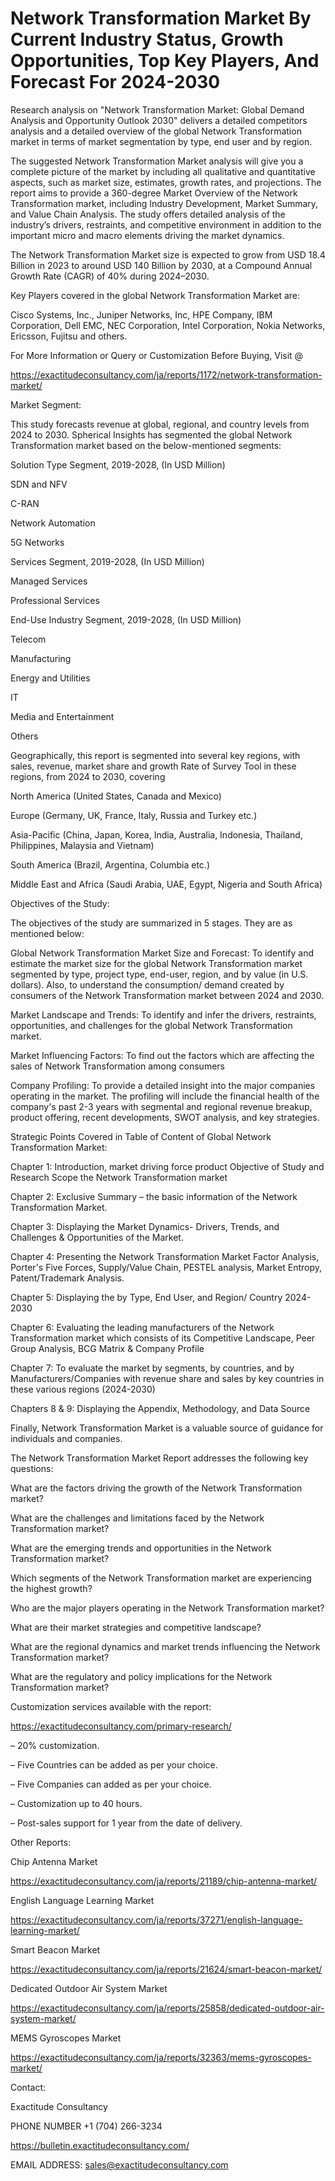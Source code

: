 # Network Transformation Market By Current Industry Status, Growth Opportunities, Top Key Players, And Forecast For 2024-2030

Research analysis on "Network Transformation Market: Global Demand Analysis and Opportunity Outlook 2030" delivers a detailed competitors analysis and a detailed overview of the global Network Transformation market in terms of market segmentation by type, end user and by region.

The suggested Network Transformation Market analysis will give you a complete picture of the market by including all qualitative and quantitative aspects, such as market size, estimates, growth rates, and projections. The report aims to provide a 360-degree Market Overview of the Network Transformation market, including Industry Development, Market Summary, and Value Chain Analysis. The study offers detailed analysis of the industry’s drivers, restraints, and competitive environment in addition to the important micro and macro elements driving the market dynamics.

The Network Transformation Market size is expected to grow from USD 18.4 Billion in 2023 to around USD 140 Billion by 2030, at a Compound Annual Growth Rate (CAGR) of 40% during 2024–2030.

Key Players covered in the global Network Transformation Market are:

Cisco Systems, Inc., Juniper Networks, Inc, HPE Company, IBM Corporation, Dell EMC, NEC Corporation, Intel Corporation, Nokia Networks, Ericsson, Fujitsu and others.

For More Information or Query or Customization Before Buying, Visit @

https://exactitudeconsultancy.com/ja/reports/1172/network-transformation-market/

Market Segment:

This study forecasts revenue at global, regional, and country levels from 2024 to 2030. Spherical Insights has segmented the global Network Transformation market based on the below-mentioned segments:

Solution Type Segment, 2019-2028, (In USD Million)

SDN and NFV

C-RAN

Network Automation

5G Networks

Services Segment, 2019-2028, (In USD Million)

Managed Services

Professional Services

End-Use Industry Segment, 2019-2028, (In USD Million)

Telecom

Manufacturing

Energy and Utilities

IT

Media and Entertainment

Others

Geographically, this report is segmented into several key regions, with sales, revenue, market share and growth Rate of Survey Tool in these regions, from 2024 to 2030, covering

North America (United States, Canada and Mexico)

Europe (Germany, UK, France, Italy, Russia and Turkey etc.)

Asia-Pacific (China, Japan, Korea, India, Australia, Indonesia, Thailand, Philippines, Malaysia and Vietnam)

South America (Brazil, Argentina, Columbia etc.)

Middle East and Africa (Saudi Arabia, UAE, Egypt, Nigeria and South Africa)

Objectives of the Study:

The objectives of the study are summarized in 5 stages. They are as mentioned below:

Global Network Transformation Market Size and Forecast: To identify and estimate the market size for the global Network Transformation market segmented by type, project type, end-user, region, and by value (in U.S. dollars). Also, to understand the consumption/ demand created by consumers of the Network Transformation market between 2024 and 2030.

Market Landscape and Trends: To identify and infer the drivers, restraints, opportunities, and challenges for the global Network Transformation market.

Market Influencing Factors: To find out the factors which are affecting the sales of Network Transformation among consumers

Company Profiling: To provide a detailed insight into the major companies operating in the market. The profiling will include the financial health of the company's past 2-3 years with segmental and regional revenue breakup, product offering, recent developments, SWOT analysis, and key strategies.

Strategic Points Covered in Table of Content of Global Network Transformation Market:

Chapter 1: Introduction, market driving force product Objective of Study and Research Scope the Network Transformation market

Chapter 2: Exclusive Summary – the basic information of the Network Transformation Market.

Chapter 3: Displaying the Market Dynamics- Drivers, Trends, and Challenges & Opportunities of the Market.

Chapter 4: Presenting the Network Transformation Market Factor Analysis, Porter's Five Forces, Supply/Value Chain, PESTEL analysis, Market Entropy, Patent/Trademark Analysis.

Chapter 5: Displaying the by Type, End User, and Region/ Country 2024-2030

Chapter 6: Evaluating the leading manufacturers of the Network Transformation market which consists of its Competitive Landscape, Peer Group Analysis, BCG Matrix & Company Profile

Chapter 7: To evaluate the market by segments, by countries, and by Manufacturers/Companies with revenue share and sales by key countries in these various regions (2024-2030)

Chapters 8 & 9: Displaying the Appendix, Methodology, and Data Source

Finally, Network Transformation Market is a valuable source of guidance for individuals and companies.

The Network Transformation Market Report addresses the following key questions:

What are the factors driving the growth of the Network Transformation market?

What are the challenges and limitations faced by the Network Transformation market?

What are the emerging trends and opportunities in the Network Transformation market?

Which segments of the Network Transformation market are experiencing the highest growth?

Who are the major players operating in the Network Transformation market?

What are their market strategies and competitive landscape?

What are the regional dynamics and market trends influencing the Network Transformation market?

What are the regulatory and policy implications for the Network Transformation market?

Customization services available with the report:

https://exactitudeconsultancy.com/primary-research/

– 20% customization.

– Five Countries can be added as per your choice.

– Five Companies can added as per your choice.

– Customization up to 40 hours.

– Post-sales support for 1 year from the date of delivery.

Other Reports:

Chip Antenna Market

https://exactitudeconsultancy.com/ja/reports/21189/chip-antenna-market/

English Language Learning  Market

https://exactitudeconsultancy.com/ja/reports/37271/english-language-learning-market/

Smart Beacon Market

https://exactitudeconsultancy.com/ja/reports/21624/smart-beacon-market/

Dedicated Outdoor Air System Market

https://exactitudeconsultancy.com/ja/reports/25858/dedicated-outdoor-air-system-market/

MEMS Gyroscopes Market

https://exactitudeconsultancy.com/ja/reports/32363/mems-gyroscopes-market/

Contact:

Exactitude Consultancy

PHONE NUMBER +1 (704) 266-3234

https://bulletin.exactitudeconsultancy.com/

EMAIL ADDRESS: sales@exactitudeconsultancy.com
